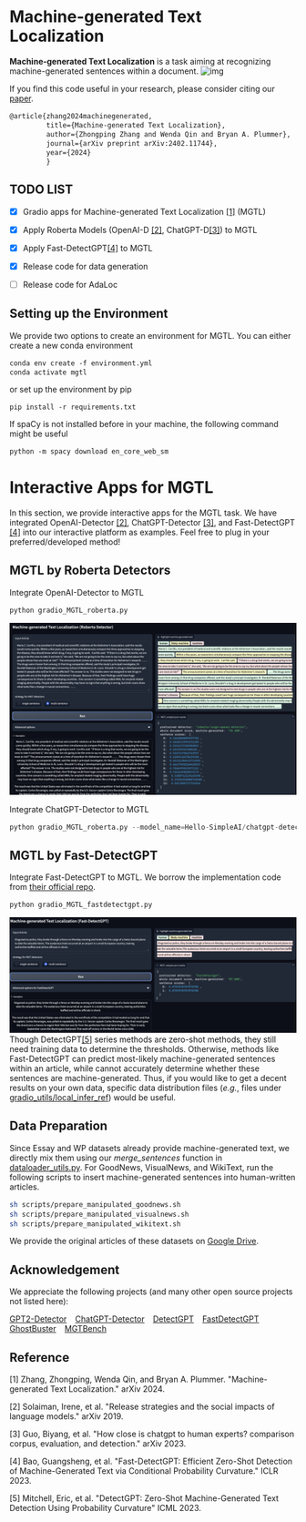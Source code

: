 # Machine-generated Text Localization


**Machine-generated Text Localization** is a task aiming at recognizing machine-generated sentences within a document.
![img](github_figures/MGTL_demo.gif)

If you find this code useful in your research, please consider citing our [paper](https://arxiv.org/pdf/2402.11744.pdf). 

    @article{zhang2024machinegenerated,
             title={Machine-generated Text Localization},
             author={Zhongping Zhang and Wenda Qin and Bryan A. Plummer},
             journal={arXiv preprint arXiv:2402.11744},
             year={2024}
             }


<!--<div style="text-align: center;">
<img src="figure_overview.png" alt="alt text" width="500" height="400" >
</div>-->




## TODO LIST
- [x] Gradio apps for Machine-generated Text Localization [[1]](#mgtl) (MGTL)
- [x] Apply Roberta Models (OpenAI-D [[2]](#openai_d), ChatGPT-D[[3]](#chatgpt_d)) to MGTL
- [x] Apply Fast-DetectGPT[[4]](#fast_detectgpt) to MGTL
- [x] Release code for data generation
- [ ] Release code for AdaLoc


## Setting up the Environment
We provide two options to create an environment for MGTL. You can either create a new conda environment
```shell
conda env create -f environment.yml
conda activate mgtl
```
or set up the environment by pip
```shell
pip install -r requirements.txt
```

If spaCy is not installed before in your machine, the following command might be useful 
```shell
python -m spacy download en_core_web_sm
```

# Interactive Apps for MGTL
In this section, we provide interactive apps for the MGTL task. We have integrated OpenAI-Detector [[2]](#openai_d), 
ChatGPT-Detector [[3]](#chatgpt_d), and Fast-DetectGPT [[4]](#fast_detectgpt) into our interactive platform as examples.
Feel free to plug in your preferred/developed method!

## MGTL by Roberta Detectors
Integrate OpenAI-Detector to MGTL
```python
python gradio_MGTL_roberta.py
```
![img](github_figures/screenshot_black_roberta_mgtl.png)

Integrate ChatGPT-Detector to MGTL
```python
python gradio_MGTL_roberta.py --model_name=Hello-SimpleAI/chatgpt-detector-roberta
```

## MGTL by Fast-DetectGPT
Integrate Fast-DetectGPT to MGTL. We borrow the implementation code from [their official repo](https://github.com/baoguangsheng/fast-detect-gpt).
```python
python gradio_MGTL_fastdetectgpt.py
```
![img](github_figures/screenshot_black_fastdetectgpt_mgtl.png)
Though DetectGPT[[5]](#detectgpt) series methods are zero-shot methods, they still need training data to determine 
the thresholds. Otherwise, methods like Fast-DetectGPT can predict most-likely machine-generated sentences within an article, while cannot 
accurately determine whether these sentences are machine-generated. Thus, if you would like to get a decent results on 
your own data, specific data distribution files (*e.g.*, files under [gradio_utils/local_infer_ref](gradio_utils/local_infer_ref)) 
would be useful.

## Data Preparation

Since Essay and WP datasets already provide machine-generated text, we directly mix them using our *merge_sentences* 
function in [dataloader_utils.py](dataloaders/dataloader_utils.py). For GoodNews, VisualNews, and WikiText, run the 
following scripts to insert machine-generated sentences into human-written articles.    
```sh
sh scripts/prepare_manipulated_goodnews.sh
sh scripts/prepare_manipulated_visualnews.sh
sh scripts/prepare_manipulated_wikitext.sh
```
We provide the original articles of these datasets on [Google Drive](https://drive.google.com/drive/folders/1KmtlbHlwp2piuZIKx-HVKO3N2dRAQFjY?usp=sharing).



## Acknowledgement
We appreciate the following projects (and many other open source projects not listed here): 

[GPT2-Detector](https://openai-openai-detector.hf.space) &#8194;
[ChatGPT-Detector](https://github.com/Hello-SimpleAI/chatgpt-comparison-detection) &#8194; 
[DetectGPT](https://github.com/eric-mitchell/detect-gpt) &#8194; 
[FastDetectGPT](https://github.com/baoguangsheng/fast-detect-gpt) &#8194; 
[GhostBuster](https://github.com/vivek3141/ghostbuster) &#8194;
[MGTBench](https://github.com/xinleihe/MGTBench) &#8194;


## Reference 
<a id="mgtl">[1]</a>
Zhang, Zhongping, Wenda Qin, and Bryan A. Plummer. "Machine-generated Text Localization." arXiv 2024. 

<a id="openai_d">[2]</a>
Solaiman, Irene, et al. "Release strategies and the social impacts of language models." arXiv 2019.

<a id="chatgpt_d">[3]</a>
Guo, Biyang, et al. "How close is chatgpt to human experts? comparison corpus, evaluation, and detection." arXiv 2023.

<a id="fast_detectgpt">[4]</a>
Bao, Guangsheng, et al. "Fast-DetectGPT: Efficient Zero-Shot Detection of Machine-Generated Text via Conditional Probability Curvature." ICLR 2023.

<a id="detectgpt">[5]</a>
Mitchell, Eric, et al. "DetectGPT: Zero-Shot Machine-Generated Text Detection Using Probability Curvature" ICML 2023.


